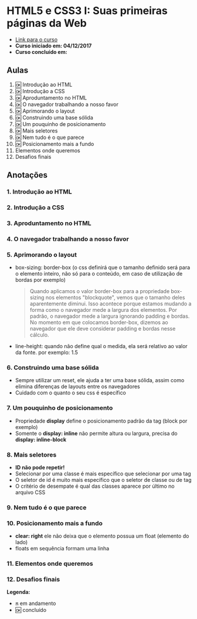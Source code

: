 # HTML5 e CSS3 I: Suas primeiras páginas da Web

- [Link para o curso](https://cursos.alura.com.br/course/introducao-html-css)
- **Curso iniciado em: 04/12/2017**
- **Curso concluído em:**

## Aulas

1. :ok: Introdução ao HTML
2. :ok: Introdução a CSS
3. :ok: Aproduntamento no HTML
4. :ok: O navegador trabalhando a nosso favor
5. :ok: Aprimorando o layout
6. :ok: Construindo uma base sólida
7. :ok: Um pouquinho de posicionamento
8. :ok: Mais seletores
9. :ok: Nem tudo é o que parece
10. :ok: Posicionamento mais a fundo
11. Elementos onde queremos
12. Desafios finais

## Anotações

### 1. Introdução ao HTML

### 2. Introdução a CSS

### 3. Aproduntamento no HTML

### 4. O navegador trabalhando a nosso favor

### 5. Aprimorando o layout

- box-sizing: border-box (o css definirá que o tamanho definido será para o elemento inteiro, não só para o conteúdo, em caso de utilização de bordas por exemplo)
    > Quando aplicamos o valor border-box para a propriedade box-sizing nos elementos "blockquote", vemos que o tamanho deles aparentemente diminui. Isso acontece porque estamos mudando a forma como o navegador mede a largura dos elementos.
    > Por padrão, o navegador mede a largura ignorando padding e bordas. No momento em que colocamos border-box, dizemos ao navegador que ele deve considerar padding e bordas nesse cálculo.

- line-height: quando não define qual o medida, ela será relativo ao valor da fonte. por exemplo: 1.5

### 6. Construindo uma base sólida

- Sempre utilizar um reset, ele ajuda a ter uma base sólida, assim como elimina diferenças de layouts entre os navegadores
- Cuidado com o quanto o seu css é específico

### 7. Um pouquinho de posicionamento

- Propriedade **display** define o posicionamento padrão da tag (block por exemplo)
- Somente o **display: inline** não permite altura ou largura, precisa do **display: inline-block**

### 8. Mais seletores

- **ID não pode repetir!**
- Selecionar por uma classe é mais específico que selecionar por uma tag
- O seletor de id é muito mais específico que o seletor de classe ou de tag
- O critério de desempate é qual das classes aparece por último no arquivo CSS

### 9. Nem tudo é o que parece

### 10. Posicionamento mais a fundo

- **clear: right** ele não deixa que o elemento possua um float (elemento do lado)
- floats em sequência formam uma linha

### 11. Elementos onde queremos

### 12. Desafios finais

**Legenda:**

- :on: em andamento
- :ok: concluído

